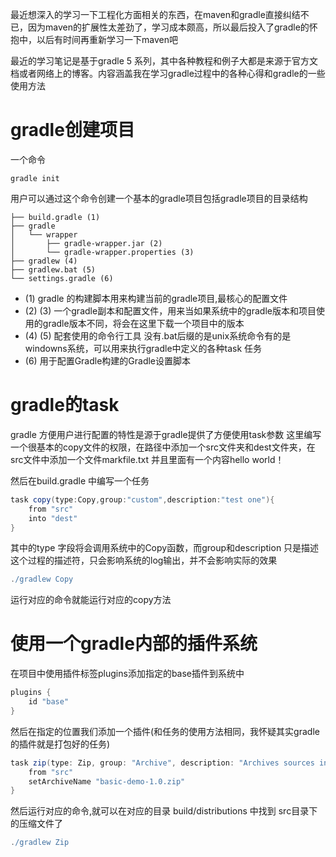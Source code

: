 最近想深入的学习一下工程化方面相关的东西，在maven和gradle直接纠结不已，因为maven的扩展性太差劲了，学习成本颇高，所以最后投入了gradle的怀抱中，以后有时间再重新学习一下maven吧

最近的学习笔记是基于gradle 5 系列，其中各种教程和例子大都是来源于官方文档或者网络上的博客。内容涵盖我在学习gradle过程中的各种心得和gradle的一些使用方法

# gradle创建项目

一个命令 

```shell
gradle init
```

用户可以通过这个命令创建一个基本的gradle项目包括gradle项目的目录结构

```shell
├── build.gradle (1)
├── gradle
│   └── wrapper
│       ├── gradle-wrapper.jar (2)
│       └── gradle-wrapper.properties (3)
├── gradlew (4)
├── gradlew.bat (5)  
└── settings.gradle (6)  
```

- (1) gradle 的构建脚本用来构建当前的gradle项目,最核心的配置文件
- (2) (3) 一个gradle副本和配置文件，用来当如果系统中的gradle版本和项目使用的gradle版本不同，将会在这里下载一个项目中的版本
- (4) (5) 配套使用的命令行工具 没有.bat后缀的是unix系统命令有的是windowns系统，可以用来执行gradle中定义的各种task 任务
- (6) 用于配置Gradle构建的Gradle设置脚本 

# gradle的task

gradle 方便用户进行配置的特性是源于gradle提供了方便使用task参数
这里编写一个很基本的copy文件的权限，在路径中添加一个src文件夹和dest文件夹，在src文件中添加一个文件markfile.txt 并且里面有一个内容hello world！

然后在build.gradle 中编写一个任务

```groovy
task copy(type:Copy,group:"custom",description:"test one"){
    from "src"
    into "dest"
}
```

其中的type 字段将会调用系统中的Copy函数，而group和description 只是描述这个过程的描述符，只会影响系统的log输出，并不会影响实际的效果

```groovy
./gradlew Copy
```

运行对应的命令就能运行对应的copy方法

# 使用一个gradle内部的插件系统

在项目中使用插件标签plugins添加指定的base插件到系统中

```groovy
plugins {
    id "base"
}
```

然后在指定的位置我们添加一个插件(和任务的使用方法相同，我怀疑其实gradle的插件就是打包好的任务)

```groovy
task zip(type: Zip, group: "Archive", description: "Archives sources in a zip file") {
    from "src"
    setArchiveName "basic-demo-1.0.zip"
}
```

然后运行对应的命令,就可以在对应的目录 build/distributions 中找到 src目录下的压缩文件了

```groovy
./gradlew Zip
```